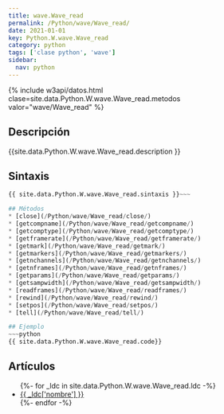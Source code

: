 ```yaml
---
title: wave.Wave_read
permalink: /Python/wave/Wave_read/
date: 2021-01-01
key: Python.W.wave.Wave_read
category: python
tags: ['clase python', 'wave']
sidebar: 
  nav: python
---
```


{% include w3api/datos.html clase=site.data.Python.W.wave.Wave_read.metodos valor="wave/Wave_read" %}

## Descripción
{{site.data.Python.W.wave.Wave_read.description }}

## Sintaxis
~~~python
{{ site.data.Python.W.wave.Wave_read.sintaxis }}~~~

## Métodos
* [close](/Python/wave/Wave_read/close/)
* [getcompname](/Python/wave/Wave_read/getcompname/)
* [getcomptype](/Python/wave/Wave_read/getcomptype/)
* [getframerate](/Python/wave/Wave_read/getframerate/)
* [getmark](/Python/wave/Wave_read/getmark/)
* [getmarkers](/Python/wave/Wave_read/getmarkers/)
* [getnchannels](/Python/wave/Wave_read/getnchannels/)
* [getnframes](/Python/wave/Wave_read/getnframes/)
* [getparams](/Python/wave/Wave_read/getparams/)
* [getsampwidth](/Python/wave/Wave_read/getsampwidth/)
* [readframes](/Python/wave/Wave_read/readframes/)
* [rewind](/Python/wave/Wave_read/rewind/)
* [setpos](/Python/wave/Wave_read/setpos/)
* [tell](/Python/wave/Wave_read/tell/)

## Ejemplo
~~~python
{{ site.data.Python.W.wave.Wave_read.code}}
~~~

## Artículos
<ul>
{%- for _ldc in site.data.Python.W.wave.Wave_read.ldc -%}
   <li>
       <a href="{{_ldc['url'] }}">{{ _ldc['nombre'] }}</a>
   </li>
{%- endfor -%}
</ul>
